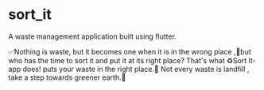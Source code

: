 # sort_it

A waste management application built using flutter.

✅Nothing is waste, but it becomes one when it is in the wrong place ,🤷but who has the time to sort it and put it at its right place? That\'s what ♻️Sort lt- app does! puts your waste in the right place.🚯 Not every waste is landfill , take a step towards greener earth.🌿

